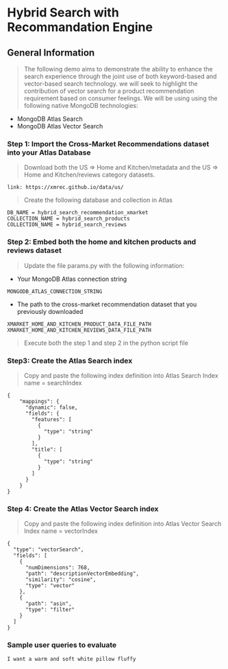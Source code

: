 # Hybrid Search with Recommandation Engine

## General Information
> The following demo aims to demonstrate the ability to enhance the search experience through the joint use of both keyword-based and vector-based search technology.
> we will seek to highlight the contribution of vector search for a product recommendation requirement based on consumer feelings.
> We will be using using the following native MongoDB technologies:
* MongoDB Atlas Search
* MongoDB Atlas Vector Search


### Step 1: Import the Cross-Market Recommendations dataset into your Atlas Database
> Download both the US => Home and Kitchen/metadata and the US => Home and Kitchen/reviews category datasets.
```
link: https://xmrec.github.io/data/us/
```
> Create the following database and collection in Atlas
```
DB_NAME = hybrid_search_recommendation_xmarket
COLLECTION_NAME = hybrid_search_products
COLLECTION_NAME = hybrid_search_reviews
```

### Step 2: Embed both the home and kitchen products and reviews dataset
> Update the file params.py with the following information:
* Your MongoDB Atlas connection string
```
MONGODB_ATLAS_CONNECTION_STRING
```
* The path to the cross-market recommendation dataset that you previously downloaded
```
XMARKET_HOME_AND_KITCHEN_PRODUCT_DATA_FILE_PATH
XMARKET_HOME_AND_KITCHEN_REVIEWS_DATA_FILE_PATH
```
> Execute both the step 1 and step 2 in the python script file

### Step3: Create the Atlas Search index
> Copy and paste the following index definition into Atlas Search
> Index name = searchIndex
```
{
    "mappings": {
      "dynamic": false,
      "fields": {
        "features": [
          {
            "type": "string"
          }
        ],
        "title": [
          {
            "type": "string"
          }
        ]
      }
    }
}
```

### Step 4: Create the Atlas Vector Search index
> Copy and paste the following index definition into Atlas Vector Search
> Index name = vectorIndex
```
{
  "type": "vectorSearch",
  "fields": [
    {
      "numDimensions": 768,
      "path": "descriptionVectorEmbedding",
      "similarity": "cosine",
      "type": "vector"
    },
    {
      "path": "asin",
      "type": "filter"
    }
  ]
}
```


### Sample user queries to evaluate
```
I want a warm and soft white pillow fluffy
```
